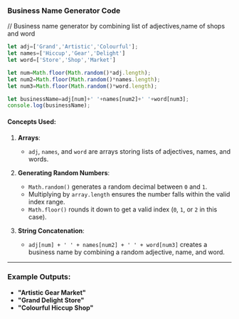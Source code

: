 ### **Business Name Generator Code**  

// Business name generator by combining list of adjectives,name of shops and word
```js
let adj=['Grand','Artistic','Colourful'];
let names=['Hiccup','Gear','Delight']
let word=['Store','Shop','Market']

let num=Math.floor(Math.random()*adj.length);
let num2=Math.floor(Math.random()*names.length);
let num3=Math.floor(Math.random()*word.length);

let businessName=adj[num]+' '+names[num2]+' '+word[num3];
console.log(businessName);
```

#### **Concepts Used:**
1. **Arrays**:  
   - `adj`, `names`, and `word` are arrays storing lists of adjectives, names, and words.
   
2. **Generating Random Numbers**:  
   - `Math.random()` generates a random decimal between `0` and `1`.
   - Multiplying by `array.length` ensures the number falls within the valid index range.
   - `Math.floor()` rounds it down to get a valid index (`0`, `1`, or `2` in this case).

3. **String Concatenation**:  
   - `adj[num] + ' ' + names[num2] + ' ' + word[num3]` creates a business name by combining a random adjective, name, and word.

---




### **Example Outputs:**
- **"Artistic Gear Market"**  
- **"Grand Delight Store"**  
- **"Colourful Hiccup Shop"**  

